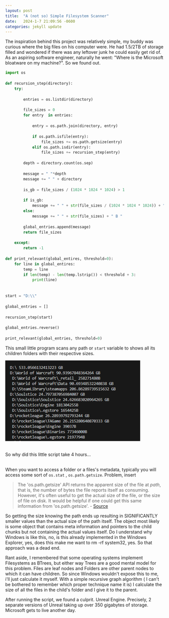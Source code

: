 ```yaml
---
layout: post
title:  "A (not so) Simple Filesystem Scanner"
date:   2024-1-7 21:09:56 -0600
categories: jekyll update
---
```


The inspiration behind this project was relatively simple, my buddy was curious where the big files on his computer were. He had 1.5/2TB of storage filled and wondered if there was any leftover junk he could easily get rid of. As an aspiring software engineer, naturally he went: "Where is the Microsoft bloatware on my machine?". So we found out.

```python
import os 

def recursion_step(directory):
    try:
    
        entries = os.listdir(directory)
        
        file_sizes = 0 
        for entry  in entries: 

            entry = os.path.join(directory, entry)

            if os.path.isfile(entry):
                file_sizes += os.path.getsize(entry)
            elif os.path.isdir(entry):
                file_sizes += recursion_step(entry)
        
        depth = directory.count(os.sep)

        message = " "*depth 
        message += " " + directory 

        is_gb = file_sizes / (1024 * 1024 * 1024) > 1

        if is_gb: 
            message += " " + str(file_sizes / (1024 * 1024 * 1024)) + " GB "
        else: 
            message += " " + str(file_sizes) + " B "

        global_entries.append(message)
        return file_sizes
        
    except:
        return -1

def print_relevant(global_entires, threshold=0): 
    for line in global_entires:
        temp = line
        if len(temp) - len(temp.lstrip()) < threshold + 3:
            print(line)


start = "D:\\"

global_entries = []

recursion_step(start)

global_entries.reverse()

print_relevant(global_entries, threshold=0)
```




This small little program scans any path or `start` variable to shows all its children folders with their respective sizes. 

![Folders and their sizes](/images/file_scanner_example.png "Title")



<br> So why did this little script take 4 hours...<br><br> 

 When you want to access a folder or a files's metadata, typically you will access some sort of `os.stat` , `os.path.getsize`. Problem, insert 

>  The 'os.path.getsize' API returns the apparent size of the file at *path*, that is, the number of bytes the file reports itself as consuming. However, it's often useful to get the actual size of the file, or the size of file on disk. It would be helpful if one could get this same information from 'os.path.getsize'. 
        - [Source](https://bugs.python.org/issue41092)

So getting the size knowing the path ends up resulting in SIGNIFICANTLY smaller values than the actual size of the path itself. The object most likely is some object that contains meta information and pointers to the child chunks but not containing the actual values itself. Do I understand why Windows is like this, no, is this already implemented in the Windows Explorer, yes, does this make me want to rm -rf system32, yes. So that approach was a dead end. 

Rant aside, I remembered that some operating systems implement Filesystems as BTrees, but either way Trees are a good mental model for this problem. Files are leaf nodes and Folders are other parent nodes to which it  can have children. So since Windows wouldn't expose this to me, i'll just calculate it myself. With a simple recursive graph algorithm ( I can't be bothered to remember which proper technique name it is) I calculate the size of all the files in the child's folder and I give it to the parent.

After running the script, we found a culprit. Unreal Engine. Precisely, 2 separate versions of Unreal taking up over 350 gigabytes of storage. Microsoft gets to live another day.